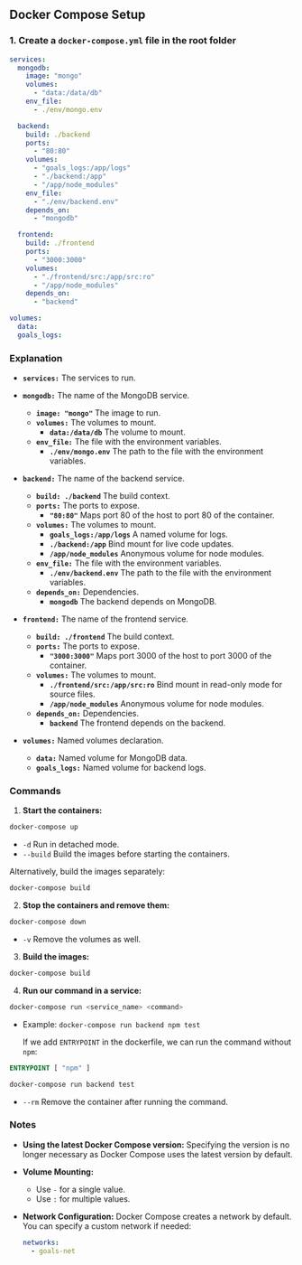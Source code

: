 ## Docker Compose Setup

### 1. Create a `docker-compose.yml` file in the root folder

```yaml
services:
  mongodb:
    image: "mongo"
    volumes:
      - "data:/data/db"
    env_file:
      - ./env/mongo.env

  backend:
    build: ./backend
    ports:
      - "80:80"
    volumes:
      - "goals_logs:/app/logs"
      - "./backend:/app"
      - "/app/node_modules"
    env_file:
      - "./env/backend.env"
    depends_on:
      - "mongodb"

  frontend:
    build: ./frontend
    ports:
      - "3000:3000"
    volumes:
      - "./frontend/src:/app/src:ro"
      - "/app/node_modules"
    depends_on:
      - "backend"

volumes:
  data:
  goals_logs:
```

### Explanation

- **`services:`** The services to run.
- **`mongodb:`** The name of the MongoDB service.
    - **`image: "mongo"`** The image to run.
    - **`volumes:`** The volumes to mount.
        - **`data:/data/db`** The volume to mount.
    - **`env_file:`** The file with the environment variables.
        - **`./env/mongo.env`** The path to the file with the environment variables.

- **`backend:`** The name of the backend service.
    - **`build: ./backend`** The build context.
    - **`ports:`** The ports to expose.
        - **`"80:80"`** Maps port 80 of the host to port 80 of the container.
    - **`volumes:`** The volumes to mount.
        - **`goals_logs:/app/logs`** A named volume for logs.
        - **`./backend:/app`** Bind mount for live code updates.
        - **`/app/node_modules`** Anonymous volume for node modules.
    - **`env_file:`** The file with the environment variables.
        - **`./env/backend.env`** The path to the file with the environment variables.
    - **`depends_on:`** Dependencies.
        - **`mongodb`** The backend depends on MongoDB.

- **`frontend:`** The name of the frontend service.
    - **`build: ./frontend`** The build context.
    - **`ports:`** The ports to expose.
        - **`"3000:3000"`** Maps port 3000 of the host to port 3000 of the container.
    - **`volumes:`** The volumes to mount.
        - **`./frontend/src:/app/src:ro`** Bind mount in read-only mode for source files.
        - **`/app/node_modules`** Anonymous volume for node modules.
    - **`depends_on:`** Dependencies.
        - **`backend`** The frontend depends on the backend.

- **`volumes:`** Named volumes declaration.
    - **`data:`** Named volume for MongoDB data.
    - **`goals_logs:`** Named volume for backend logs.

### Commands

1. **Start the containers:**
```bash
docker-compose up
```
- `-d` Run in detached mode.
- `--build` Build the images before starting the containers.

Alternatively, build the images separately:
```bash
docker-compose build
```

2. **Stop the containers and remove them:**
```bash
docker-compose down
```
- `-v` Remove the volumes as well.

3. **Build the images:**
```bash
docker-compose build
```

4. **Run our command in a service:**

```bash
docker-compose run <service_name> <command>
```
- Example: `docker-compose run backend npm test`

  If we add `ENTRYPOINT` in the dockerfile, we can run the command without `npm`:
```Dockerfile
ENTRYPOINT [ "npm" ]
```   
```bash
docker-compose run backend test
```
- `--rm` Remove the container after running the command.

### Notes

- **Using the latest Docker Compose version:** Specifying the version is no longer necessary as Docker Compose uses the latest version by default.
- **Volume Mounting:**
    - Use `-` for a single value.
    - Use `:` for multiple values.

- **Network Configuration:** Docker Compose creates a network by default. You can specify a custom network if needed:
    ```yaml
    networks:
      - goals-net
    ```